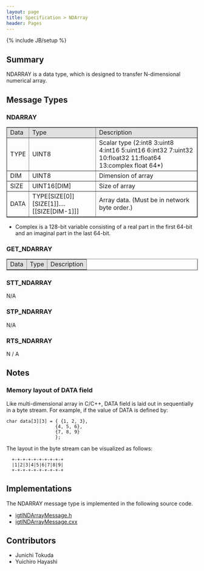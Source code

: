 ```yaml
---
layout: page
title: Specification > NDArray
header: Pages
---
```

{% include JB/setup %}

## Summary

NDARRAY is a data type, which is designed to transfer N-dimensional numerical array.


## Message Types

### NDARRAY

<table border="1" cellpadding="5" cellspacing="0" align="center">

<tbody><tr>
<td style="background:#e0e0e0;"> Data
</td><td style="background:#e0e0e0;"> Type
</td><td style="background:#e0e0e0;"> Description
</td></tr>
<tr>
<td align="left"> TYPE
</td><td align="left"> UINT8
</td><td align="left"> Scalar type (2:int8 3:uint8 4:int16 5:uint16 6:int32 7:uint32 10:float32 11:float64 13:complex float 64*)
</td></tr>
<tr>
<td align="left"> DIM
</td><td align="left"> UINT8
</td><td align="left"> Dimension of array
</td></tr>
<tr>
<td align="left"> SIZE
</td><td align="left"> UINT16[DIM]
</td><td align="left"> Size of array
</td></tr>
<tr>
<td align="left"> DATA
</td><td align="left"> TYPE[SIZE[0]][SIZE[1]]....[[SIZE[DIM-1]]]
</td><td align="left"> Array data. (Must be in network byte order.)
</td></tr>
</tbody></table>

* Complex is a 128-bit variable consisting of a real part in the first 64-bit and an imaginal part in the last 64-bit.

### GET_NDARRAY

<table border="1" cellpadding="5" cellspacing="0" align="center">

<tbody><tr>
<td style="background:#e0e0e0;"> Data
</td><td style="background:#e0e0e0;"> Type
</td><td style="background:#e0e0e0;"> Description
</td></tr>
</tbody></table>

### STT_NDARRAY

N/A

### STP_NDARRAY

N/A

### RTS_NDARRAY

N / A


## Notes
### Memory layout of DATA field
Like multi-dimensional array in C/C++, DATA field is laid out in sequentially in a byte stream. For example, if the value of DATA is defined by:

    char data[3][3] = { {1, 2, 3},
                      {4, 5, 6},
                      {7, 8, 9}
                      };

The layout in the byte stream can be visualized as follows:

      +-+-+-+-+-+-+-+-+-+
      |1|2|3|4|5|6|7|8|9|
      +-+-+-+-+-+-+-+-+-+

## Implementations

The NDARRAY message type is implemented in the following source code.

* [igtlNDArrayMessage.h](/Source/igtlNDArrayMessage.h)
* [igtlNDArrayMessage.cxx](/Source/igtlNDArrayMessage.cxx)


## Contributors

* Junichi Tokuda
* Yuichiro Hayashi







